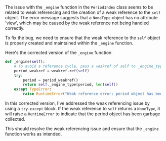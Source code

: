 The issue with the `_engine` function in the `PeriodIndex` class seems to be related to weak referencing and the creation of a weak reference to the `self` object. The error message suggests that a `NoneType` object has no attribute 'view', which may be caused by the weak reference not being handled correctly.

To fix the bug, we need to ensure that the weak reference to the `self` object is properly created and maintained within the `_engine` function.

Here's the corrected version of the `_engine` function:
```python
def _engine(self):
    # To avoid a reference cycle, pass a weakref of self to _engine_type.
    period_weakref = weakref.ref(self)
    try:
        period = period_weakref()
        return self._engine_type(period, len(self))
    except TypeError:
        raise RuntimeError("Weak reference error: period object has been garbage collected.")
```
In this corrected version, I've addressed the weak referencing issue by using a `try-except` block. If the weak reference to `self` returns a `NoneType`, it will raise a `RuntimeError` to indicate that the period object has been garbage collected.

This should resolve the weak referencing issue and ensure that the `_engine` function works as intended.